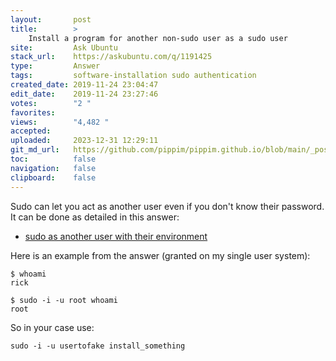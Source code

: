 ```yaml
---
layout:       post
title:        >
    Install a program for another non-sudo user as a sudo user
site:         Ask Ubuntu
stack_url:    https://askubuntu.com/q/1191425
type:         Answer
tags:         software-installation sudo authentication
created_date: 2019-11-24 23:04:47
edit_date:    2019-11-24 23:27:46
votes:        "2 "
favorites:    
views:        "4,482 "
accepted:     
uploaded:     2023-12-31 12:29:11
git_md_url:   https://github.com/pippim/pippim.github.io/blob/main/_posts/2019/2019-11-24-Install-a-program-for-another-non-sudo-user-as-a-sudo-user.md
toc:          false
navigation:   false
clipboard:    false
---
```


Sudo can let you act as another user even if you don't know their password. It can be done as detailed in this answer:

- [sudo as another user with their environment][1]

Here is an example from the answer (granted on my single user system):

``` 
$ whoami
rick

$ sudo -i -u root whoami
root
```

So in your case use:

``` 
sudo -i -u usertofake install_something
```


  [1]: https://unix.stackexchange.com/a/177011/200094
